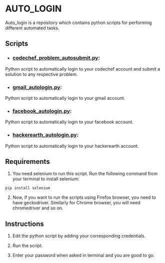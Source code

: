 # AUTO_LOGIN


Auto_login is a repository which contains python scripts for performing different automated tasks.


## Scripts


* ### [codechef_problem_autosubmit.py](https://github.com/altruistcoder/auto_login/blob/master/codechef_problem_autosubmit.py):

Python script to automatically login to your codechef account and submit a solution to any respective problem.

* ### [gmail_autologin.py](https://github.com/altruistcoder/auto_login/blob/master/gmail_autologin.py):

Python script to automatically login to your gmail account.

* ### [facebook_autologin.py](https://github.com/altruistcoder/auto_login/blob/master/facebook_autologin.py):

Python script to automatically login to your facebook account.

* ### [hackerearth_autologin.py](https://github.com/altruistcoder/auto_login/blob/master/hackerearth_autologin.py):

Python script to automatically login to your hackerearth account.


## Requirements


1. You need selenium to run this script. Run the following command from your terminal to install selenium: 

```
pip install selenium
```

2. Now, if you want to run the scripts using Firefox browser, you need to have geckodriver. Similarly for Chrome browser, you will need chromedriver and so on.


## Instructions


1. Edit the python script by adding your corresponding credentials.

2. Run the script.

3. Enter your password when asked in terminal and you are good to go.
